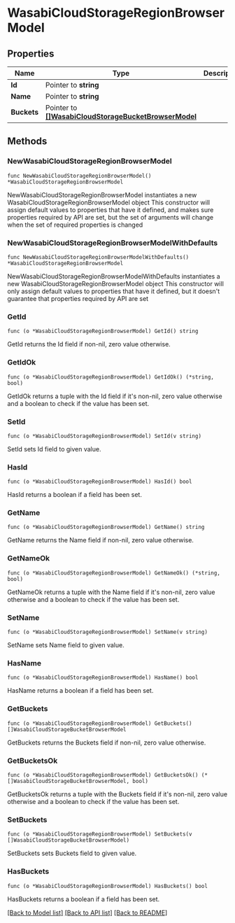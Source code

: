 # WasabiCloudStorageRegionBrowserModel

## Properties

Name | Type | Description | Notes
------------ | ------------- | ------------- | -------------
**Id** | Pointer to **string** |  | [optional] 
**Name** | Pointer to **string** |  | [optional] 
**Buckets** | Pointer to [**[]WasabiCloudStorageBucketBrowserModel**](WasabiCloudStorageBucketBrowserModel.md) |  | [optional] 

## Methods

### NewWasabiCloudStorageRegionBrowserModel

`func NewWasabiCloudStorageRegionBrowserModel() *WasabiCloudStorageRegionBrowserModel`

NewWasabiCloudStorageRegionBrowserModel instantiates a new WasabiCloudStorageRegionBrowserModel object
This constructor will assign default values to properties that have it defined,
and makes sure properties required by API are set, but the set of arguments
will change when the set of required properties is changed

### NewWasabiCloudStorageRegionBrowserModelWithDefaults

`func NewWasabiCloudStorageRegionBrowserModelWithDefaults() *WasabiCloudStorageRegionBrowserModel`

NewWasabiCloudStorageRegionBrowserModelWithDefaults instantiates a new WasabiCloudStorageRegionBrowserModel object
This constructor will only assign default values to properties that have it defined,
but it doesn't guarantee that properties required by API are set

### GetId

`func (o *WasabiCloudStorageRegionBrowserModel) GetId() string`

GetId returns the Id field if non-nil, zero value otherwise.

### GetIdOk

`func (o *WasabiCloudStorageRegionBrowserModel) GetIdOk() (*string, bool)`

GetIdOk returns a tuple with the Id field if it's non-nil, zero value otherwise
and a boolean to check if the value has been set.

### SetId

`func (o *WasabiCloudStorageRegionBrowserModel) SetId(v string)`

SetId sets Id field to given value.

### HasId

`func (o *WasabiCloudStorageRegionBrowserModel) HasId() bool`

HasId returns a boolean if a field has been set.

### GetName

`func (o *WasabiCloudStorageRegionBrowserModel) GetName() string`

GetName returns the Name field if non-nil, zero value otherwise.

### GetNameOk

`func (o *WasabiCloudStorageRegionBrowserModel) GetNameOk() (*string, bool)`

GetNameOk returns a tuple with the Name field if it's non-nil, zero value otherwise
and a boolean to check if the value has been set.

### SetName

`func (o *WasabiCloudStorageRegionBrowserModel) SetName(v string)`

SetName sets Name field to given value.

### HasName

`func (o *WasabiCloudStorageRegionBrowserModel) HasName() bool`

HasName returns a boolean if a field has been set.

### GetBuckets

`func (o *WasabiCloudStorageRegionBrowserModel) GetBuckets() []WasabiCloudStorageBucketBrowserModel`

GetBuckets returns the Buckets field if non-nil, zero value otherwise.

### GetBucketsOk

`func (o *WasabiCloudStorageRegionBrowserModel) GetBucketsOk() (*[]WasabiCloudStorageBucketBrowserModel, bool)`

GetBucketsOk returns a tuple with the Buckets field if it's non-nil, zero value otherwise
and a boolean to check if the value has been set.

### SetBuckets

`func (o *WasabiCloudStorageRegionBrowserModel) SetBuckets(v []WasabiCloudStorageBucketBrowserModel)`

SetBuckets sets Buckets field to given value.

### HasBuckets

`func (o *WasabiCloudStorageRegionBrowserModel) HasBuckets() bool`

HasBuckets returns a boolean if a field has been set.


[[Back to Model list]](../README.md#documentation-for-models) [[Back to API list]](../README.md#documentation-for-api-endpoints) [[Back to README]](../README.md)


